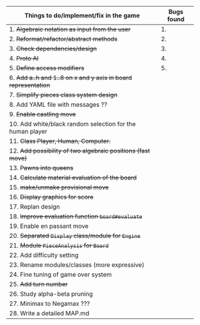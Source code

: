 | Things to do/implement/fix in the game | Bugs found |
| ---------------------------------------|--------------------------------- |
| 1. ~~Algebraic notation as input from the user~~ | 1.
| 2. ~~Reformat/refactor/abstract methods~~ | 2.
| 3. ~~Check dependencies/design~~ | 3.
| 4. ~~Proto AI~~ | 4.
| 5. ~~Define access modifiers~~ | 5.
| 6. ~~Add a..h and 1..8 on x and y axis in board representation~~ |
| 7. ~~Simplify pieces class system design~~ |
| 8. Add YAML file with messages ?? |
| 9. ~~Enable castling move~~ |
| 10. Add white/black random selection for the human player |
| 11. ~~Class Player, Human, Computer.~~ |
| 12. ~~Add possibility of two algebraic positions (fast move)~~ |
| 13. ~~Pawns into queens~~ |
| 14. ~~Calculate material evaluation of the board~~ |
| 15. ~~make/unmake provisional move~~ |
| 16. ~~Display graphics for score~~ |
| 17. Replan design |
| 18. ~~Improve evaluation function `board#evaluate`~~ |
| 19. Enable en passant move |
| 20. ~~Separated `Display` class/module for `Engine`~~ |
| 21. ~~Module `PieceAnalysis` for `Board`~~ |
| 22. Add difficulty setting |
| 23. Rename modules/classes (more expressive) |
| 24. Fine tuning of game over system |
| 25. ~~Add turn number~~ |
| 26. Study alpha-beta pruning |
| 27. Minimax to Negamax ??? |
| 28. Write a detailed MAP.md |
